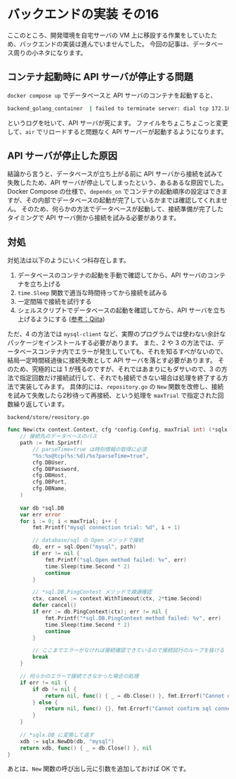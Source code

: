 # バックエンドの実装 その16
ここのところ、開発環境を自宅サーバの VM 上に移設する作業をしていたため、バックエンドの実装は進んでいませんでした。
今回の記事は、データベース周りの小ネタになります。

## コンテナ起動時に API サーバが停止する問題
```docker compose up``` でデータベースと API サーバのコンテナを起動すると、

```bash
backend_golang_container  | failed to terminate server: dial tcp 172.18.0.2:3306: connect: connection refused
```

というログを吐いて、API サーバが死にます。
ファイルをちょこちょこっと変更して、```air``` でリロードすると問題なく API サーバーが起動するようになります。

## API サーバが停止した原因
結論から言うと、データベースが立ち上がる前に API サーバから接続を試みて失敗したため、API サーバが停止してしまったという、あるあるな原因でした。
Docker Compose の仕様で、```depends_on``` でコンテナの起動順序の設定はできますが、その内部でデータベースの起動が完了しているかまでは確認してくれません。
そのため、何らかの方法でデータベースが起動して、接続準備が完了したタイミングで API サーバ側から接続を試みる必要があります。

## 対処
対処法は以下のようにいくつ科存在します。

1. データベースのコンテナの起動を手動で確認してから、API サーバのコンテナを立ち上げる
2. ```time.Sleep``` 関数で適当な時間待ってから接続を試みる
3. 一定間隔で接続を試行する
4. シェルスクリプトでデータベースの起動を確認してから、API サーバを立ち上げるようにする ([参考：Qiita](https://qiita.com/study-toto/items/256c2d306b3c6c8f86cd))

ただ、4 の方法では ```mysql-client``` など、実際のプログラムでは使わない余計なパッケージをインストールする必要があります。
また、2 や 3 の方法では、データベースコンテナ内でエラーが発生していても、それを知るすべがないので、結局一定時間経過後に接続失敗として API サーバを落とす必要があります。
そのため、究極的には 1 が残るのですが、それではあまりにもダサいので、3 の方法で指定回数だけ接続試行して、それでも接続できない場合は処理を終了する方法で実装してみます。
具体的には、```repository.go``` の ```New``` 関数を改修し、接続を試みて失敗したら2秒待って再接続、という処理を ```maxTrial``` で指定された回数繰り返しています。

```backend/store/reository.go```
```go
func New(ctx context.Context, cfg *config.Config, maxTrial int) (*sqlx.DB, func(), error) {
	// 接続先のデータベースのパス
	path := fmt.Sprintf(
		// parseTime=true は時刻情報の取得に必須
		"%s:%s@tcp(%s:%d)/%s?parseTime=true",
		cfg.DBUser,
		cfg.DBPassword,
		cfg.DBHost,
		cfg.DBPort,
		cfg.DBName,
	)
	
	var db *sql.DB
	var err error
	for i := 0; i < maxTrial; i++ {
		fmt.Printf("mysql connection trial: %d", i + 1)

		// database/sql の Open メソッドで接続
		db, err = sql.Open("mysql", path)
		if err != nil {
			fmt.Printf("sql.Open method failed: %v", err)
			time.Sleep(time.Second * 2)
			continue
		}

		// *sql.DB.PingContest メソッドで疎通確認
		ctx, cancel := context.WithTimeout(ctx, 2*time.Second)
		defer cancel()
		if err := db.PingContext(ctx); err != nil {
			fmt.Printf("*sql.DB.PingContext method failed: %v", err)
			time.Sleep(time.Second * 2)
			continue
		}

		// ここまでエラーがなければ接続確認できているので接続試行のループを抜ける
		break
	}

	// 何らかのエラーで接続できなかった場合の処理
	if err != nil {
		if db != nil {
			return nil, func() { _ = db.Close() }, fmt.Errorf("Cannot open sql connection: %v", err)
		} else {
			return nil, func() {}, fmt.Errorf("Cannot confirm sql connection: %v", err)
		}
	}
	
	// *sqlx.DB に変換して返す
	xdb := sqlx.NewDb(db, "mysql")
	return xdb, func() { _ = db.Close() }, nil
}
```

あとは、```New``` 関数の呼び出し元に引数を追加しておけば OK です。